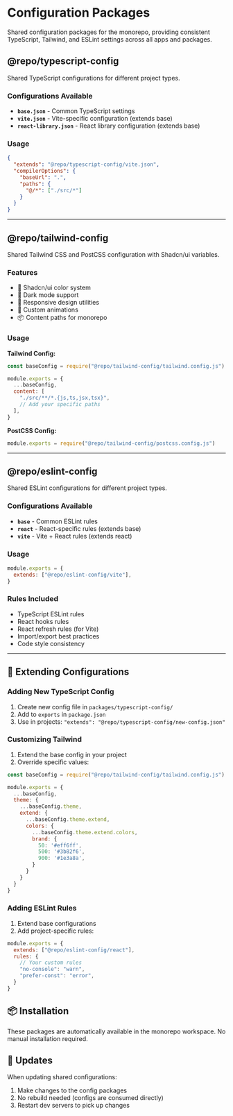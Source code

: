# Configuration Packages

Shared configuration packages for the monorepo, providing consistent TypeScript, Tailwind, and ESLint settings across all apps and packages.

## @repo/typescript-config

Shared TypeScript configurations for different project types.

### Configurations Available

- **`base.json`** - Common TypeScript settings
- **`vite.json`** - Vite-specific configuration (extends base)
- **`react-library.json`** - React library configuration (extends base)

### Usage

```json
{
  "extends": "@repo/typescript-config/vite.json",
  "compilerOptions": {
    "baseUrl": ".",
    "paths": {
      "@/*": ["./src/*"]
    }
  }
}
```

---

## @repo/tailwind-config

Shared Tailwind CSS and PostCSS configuration with Shadcn/ui variables.

### Features

- 🎨 Shadcn/ui color system
- 🌙 Dark mode support
- 📱 Responsive design utilities
- 🎯 Custom animations
- 📦 Content paths for monorepo

### Usage

**Tailwind Config:**
```js
const baseConfig = require("@repo/tailwind-config/tailwind.config.js")

module.exports = {
  ...baseConfig,
  content: [
    "./src/**/*.{js,ts,jsx,tsx}",
    // Add your specific paths
  ],
}
```

**PostCSS Config:**
```js
module.exports = require("@repo/tailwind-config/postcss.config.js")
```

---

## @repo/eslint-config

Shared ESLint configurations for different project types.

### Configurations Available

- **`base`** - Common ESLint rules
- **`react`** - React-specific rules (extends base)
- **`vite`** - Vite + React rules (extends react)

### Usage

```js
module.exports = {
  extends: ["@repo/eslint-config/vite"],
}
```

### Rules Included

- TypeScript ESLint rules
- React hooks rules
- React refresh rules (for Vite)
- Import/export best practices
- Code style consistency

---

## 🔧 Extending Configurations

### Adding New TypeScript Config

1. Create new config file in `packages/typescript-config/`
2. Add to `exports` in `package.json`
3. Use in projects: `"extends": "@repo/typescript-config/new-config.json"`

### Customizing Tailwind

1. Extend the base config in your project
2. Override specific values:

```js
const baseConfig = require("@repo/tailwind-config/tailwind.config.js")

module.exports = {
  ...baseConfig,
  theme: {
    ...baseConfig.theme,
    extend: {
      ...baseConfig.theme.extend,
      colors: {
        ...baseConfig.theme.extend.colors,
        brand: {
          50: '#eff6ff',
          500: '#3b82f6',
          900: '#1e3a8a',
        }
      }
    }
  }
}
```

### Adding ESLint Rules

1. Extend base configurations
2. Add project-specific rules:

```js
module.exports = {
  extends: ["@repo/eslint-config/react"],
  rules: {
    // Your custom rules
    "no-console": "warn",
    "prefer-const": "error",
  }
}
```

## 📦 Installation

These packages are automatically available in the monorepo workspace. No manual installation required.

## 🔄 Updates

When updating shared configurations:

1. Make changes to the config packages
2. No rebuild needed (configs are consumed directly)
3. Restart dev servers to pick up changes